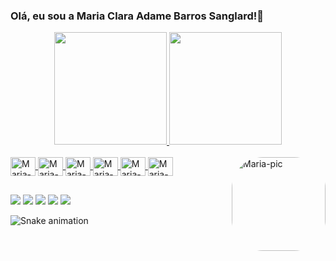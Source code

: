 ### Olá, eu sou a Maria Clara Adame Barros Sanglard!👋

<div align="center">
  <a href="https://github.com/Mariaclaraadame">
  <img height="180em" src="https://github-readme-stats.vercel.app/api?username=Mariaclaraadame&show_icons=true&theme=dracula&include_all_commits=true&count_private=true"/>
  <img height="180em" src="https://github-readme-stats.vercel.app/api/top-langs/?username=Mariaclaraadame&layout=compact&langs_count=7&theme=dracula"/>
</div>
  
<div style="display: inline_block"><br>
  <img align="center" alt="Maria-C++" height="30" width="40" src="https://cdn.jsdelivr.net/gh/devicons/devicon/icons/cplusplus/cplusplus-plain.svg">
  <img align="center" alt="Maria-CSS" height="30" width="40" src="https://cdn.jsdelivr.net/gh/devicons/devicon/icons/css3/css3-plain.svg">
  <img align="center" alt="Maria-HTML" height="30" width="40" src="https://cdn.jsdelivr.net/gh/devicons/devicon/icons/html5/html5-plain.svg">
  <img align="center" alt="Maria-JS" height="30" width="40" src="https://cdn.jsdelivr.net/gh/devicons/devicon/icons/javascript/javascript-plain.svg">
  <img align="center" alt="Maria-MySQL" height="30" width="40" src="https://cdn.jsdelivr.net/gh/devicons/devicon/icons/mysql/mysql-plain.svg">
  <img align="center" alt="Maria-PHP" height="30" width="40" src="https://cdn.jsdelivr.net/gh/devicons/devicon/icons/php/php-plain.svg">
  <img align="right" alt="Maria-pic" height="150" style="border-radius:50px;" src="https://cdn.discordapp.com/attachments/894705250685030410/941147482191167519/gifme.gif">
  </div>

  ##
 
<div> 
  <a href="https://facebook.com/mariaclaraadamebarrossanglard" target="_blank"><img src="https://img.shields.io/badge/Facebook-1877F2?style=for-the-badge&logo=facebook&logoColor=white" target="_blank"></a>
  <a href = "mailto:adamebarrossanglard@gmail.com"><img src="https://img.shields.io/badge/Gmail-D14836?style=for-the-badge&logo=gmail&logoColor=white" target="_blank"></a>
  <a href="https://instagram.com/mariaclarasanglard" target="_blank"><img src="https://img.shields.io/badge/-Instagram-%23E4405F?style=for-the-badge&logo=instagram&logoColor=white" target="_blank"></a>
  <a href="https://open.spotify.com/user/22vzfy4wqcu4fjaoufoz3hkyq?si=DyU8P-96RaKb63edBjK-Aw&utm_source=copy-link" target="_blank"><img src="https://img.shields.io/badge/Spotify-1ED760?&style=for-the-badge&logo=spotify&logoColor=white" target="_blank"></a>
  <a href="https://twitter.com/maria_sanglard" target="_blank"><img src="https://img.shields.io/badge/Twitter-1DA1F2?style=for-the-badge&logo=twitter&logoColor=white" target="_blank"></a>
  
  ![Snake animation](https://github.com/Mariaclaraadame/Mariaclaraadame/blob/output/github-contribution-grid-snake.svg)
  
</div>
